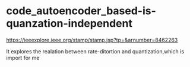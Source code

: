 # code_autoencoder_based-is-quanzation-independent

https://ieeexplore.ieee.org/stamp/stamp.jsp?tp=&arnumber=8462263

It explores the realation between rate-ditortion and quantization,which is import for me
